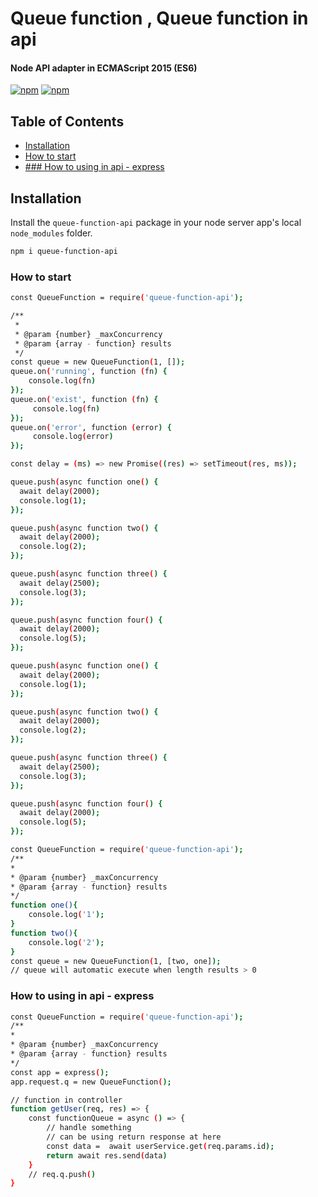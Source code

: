 # Queue function , Queue function in api

#### Node API adapter in ECMAScript 2015 (ES6)

[![npm](https://img.shields.io/npm/v/npm.svg)](https://www.npmjs.com/package/queue-function-api) [![npm](https://cafedev.vn/wp-content/uploads/2020/07/cafedev_queue_c.png)](https://www.npmjs.com/package/queue-function-api)

## Table of Contents

- [Installation](#installation)
- [How to start](#how-to-start)
- [### How to using in api - express](#how-to-using-in-api)
    
## Installation

Install the `queue-function-api` package in your node server app's local `node_modules` folder.

```bash
npm i queue-function-api
```

### How to start

```bash
const QueueFunction = require('queue-function-api');

/**
 *
 * @param {number} _maxConcurrency
 * @param {array - function} results
 */
const queue = new QueueFunction(1, []);
queue.on('running', function (fn) {
    console.log(fn)
});
queue.on('exist', function (fn) {
     console.log(fn)
});
queue.on('error', function (error) {
     console.log(error)
});

const delay = (ms) => new Promise((res) => setTimeout(res, ms));

queue.push(async function one() {
  await delay(2000);
  console.log(1);
});

queue.push(async function two() {
  await delay(2000);
  console.log(2);
});

queue.push(async function three() {
  await delay(2500);
  console.log(3);
});

queue.push(async function four() {
  await delay(2000);
  console.log(5);
});

queue.push(async function one() {
  await delay(2000);
  console.log(1);
});

queue.push(async function two() {
  await delay(2000);
  console.log(2);
});

queue.push(async function three() {
  await delay(2500);
  console.log(3);
});

queue.push(async function four() {
  await delay(2000);
  console.log(5);
});
```

```bash
const QueueFunction = require('queue-function-api');
/**
*
* @param {number} _maxConcurrency
* @param {array - function} results
*/
function one(){
    console.log('1');
}
function two(){
    console.log('2');
}
const queue = new QueueFunction(1, [two, one]);
// queue will automatic execute when length results > 0
```
### How to using in api - express
```bash
const QueueFunction = require('queue-function-api');
/**
*
* @param {number} _maxConcurrency
* @param {array - function} results
*/
const app = express();
app.request.q = new QueueFunction();

// function in controller
function getUser(req, res) => {
    const functionQueue = async () => {
        // handle something
        // can be using return response at here
        const data =  await userService.get(req.params.id);
        return await res.send(data)
    }
    // req.q.push()
}
```